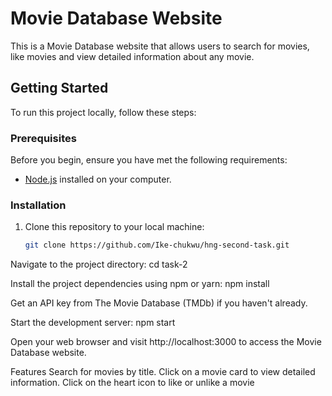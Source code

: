 # Movie Database Website

This is a Movie Database website that allows users to search for movies, like movies and view detailed information about any movie.

## Getting Started

To run this project locally, follow these steps:

### Prerequisites

Before you begin, ensure you have met the following requirements:

- [Node.js](https://nodejs.org/) installed on your computer.

### Installation

1. Clone this repository to your local machine:

   ```bash
   git clone https://github.com/Ike-chukwu/hng-second-task.git

Navigate to the project directory:
cd task-2

Install the project dependencies using npm or yarn:
npm install

Get an API key from The Movie Database (TMDb) if you haven't already.

Start the development server:
npm start

Open your web browser and visit http://localhost:3000 to access the Movie Database website.

Features
Search for movies by title.
Click on a movie card to view detailed information.
Click on the heart icon to like or unlike a movie
